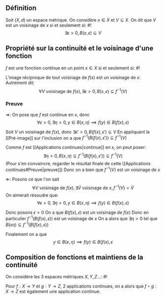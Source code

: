 ## Définition
Soit $(X,d)$ un espace métrique.
On considère $x \in X$ et $V \subseteq X$. On dit que $V$ est un voisinage de $x$ si et seulement si: #!
$$\exists \epsilon > 0, B(x, \epsilon) \subseteq V$$
<!--ID: 1727636167136-->


## Propriété sur la continuité et le voisinage d'une fonction
$f$ est une fonction continue en un point $x \in X$ si et seulement si: #!

L'image réciproque de tout voisinage de $f(x)$ est un voisinage de $x$. Autrement dit: $$\forall V \text{ voisinage de } f(x), \exists \epsilon > 0, B(x, \epsilon) \subseteq f^{-1}(V)$$
<!--ID: 1727636167137-->


### Preuve
$\Rightarrow$: On pose que $f$ est continue en $x$, donc
$$\forall \epsilon > 0, \exists \eta > 0, y \in B(x, \eta) \implies f(y) \in B(f(x), \epsilon)$$

Soit $V$ un voisinage de $f(x)$, donc $\exists \epsilon' > 0, B(f(x), \epsilon') \subseteq V$ 
En appliquant la [[Pré-image]] sur l'inclusion on a que $f^{-1}(B(f(x), \epsilon')) \subseteq f^{-1}(V)$

Comme $f$ est [[Applications continues|continue]] en $x$, on peut poser:
$$\exists \eta > 0, B(x, \eta) \subseteq f^{-1}(B(f(x), \epsilon')) \subseteq f^{-1}(V)$$
(Pour s'en convaincre, regarder le résultat finale de cette [[Applications continues#Preuve|preuve]])
Donc on a bien que $f^{-1}(V)$ est un voisinage de $x$

$\Leftarrow$: Posons ce que l'on sait
$$\forall V \text{ voisinage de } f(x), \exists \tilde V \text{ voisinage de } x, f^{-1}(V) = \tilde V$$
On aimerait résoudre que:
$$\forall \epsilon > 0, \exists \eta > 0, y \in B(x, \eta) \implies f(y) \in B(f(x), \epsilon)$$

Donc posons $\epsilon > 0$
On a que $B(f(x), \epsilon)$ est un voisinage de $f(x)$
Donc en particulier $f^{-1}(B(f(x), \epsilon))$ est un voisinage de $x$ 
On a alors que $\exists \eta > 0$ tel que $B(x \eta) \subseteq f^{-1}(B(f(x), \epsilon))$

Finalement on a que
$$y \in B(x, \eta) \implies f(y) \in B(f(x), \epsilon$$
$$\tag*{$\blacksquare$}$$

## Composition de fonctions et maintiens de la continuité
On considère les 3 espaces métriques $X, Y, Z$...: #!

Pour $f: X \to Y$ et $g: Y \to Z$, 2 applications continues, on a alors que $f \circ g : X \to Z$ est également une application continue.
 
<!--ID: 1727636167139-->
